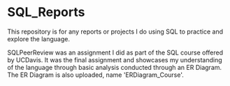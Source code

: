 # SQL_Reports
This repository is for any reports or projects I do using SQL to practice and explore the language. 

SQLPeerReview was an assignment I did as part of the SQL course offered by UCDavis. It was the final assignment and showcases my understanding
of the language through basic analysis conducted through an ER Diagram. The ER Diagram is also uploaded, name 'ERDiagram_Course'.
